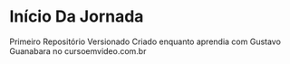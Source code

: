 # Início Da Jornada
 Primeiro Repositório Versionado
Criado enquanto aprendia com Gustavo Guanabara no cursoemvideo.com.br